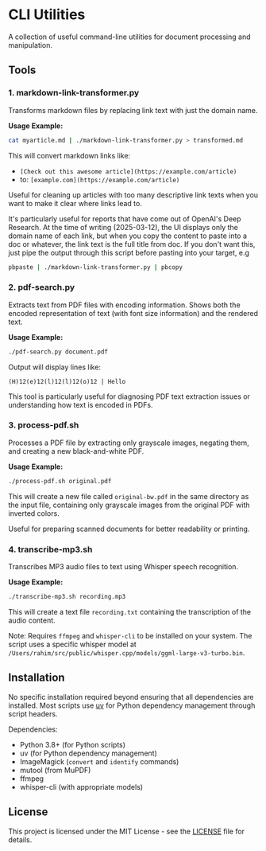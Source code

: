 # CLI Utilities

A collection of useful command-line utilities for document processing and manipulation.

## Tools

### 1. markdown-link-transformer.py

Transforms markdown files by replacing link text with just the domain name.

**Usage Example:**
```bash
cat myarticle.md | ./markdown-link-transformer.py > transformed.md
```

This will convert markdown links like:
- `[Check out this awesome article](https://example.com/article)` 
- to: `[example.com](https://example.com/article)`

Useful for cleaning up articles with too many descriptive link texts when you want to make it clear where links lead to.

It's particularly useful for reports that have come out of OpenAI's Deep Research. At the time of writing (2025-03-12), the UI displays only the domain name of each link, but when you copy the content to paste into a doc or whatever, the link text is the full title from doc. If you don't want this, just pipe the output through this script before pasting into your target, e.g

```bash
pbpaste | ./markdown-link-transformer.py | pbcopy
```

### 2. pdf-search.py

Extracts text from PDF files with encoding information. Shows both the encoded representation of text (with font size information) and the rendered text.

**Usage Example:**
```bash
./pdf-search.py document.pdf
```

Output will display lines like:
```
(H)12(e)12(l)12(l)12(o)12 | Hello
```

This tool is particularly useful for diagnosing PDF text extraction issues or understanding how text is encoded in PDFs.

### 3. process-pdf.sh

Processes a PDF file by extracting only grayscale images, negating them, and creating a new black-and-white PDF.

**Usage Example:**
```bash
./process-pdf.sh original.pdf
```

This will create a new file called `original-bw.pdf` in the same directory as the input file, containing only grayscale images from the original PDF with inverted colors.

Useful for preparing scanned documents for better readability or printing.

### 4. transcribe-mp3.sh

Transcribes MP3 audio files to text using Whisper speech recognition.

**Usage Example:**
```bash
./transcribe-mp3.sh recording.mp3
```

This will create a text file `recording.txt` containing the transcription of the audio content.

Note: Requires `ffmpeg` and `whisper-cli` to be installed on your system. The script uses a specific whisper model at `/Users/rahim/src/public/whisper.cpp/models/ggml-large-v3-turbo.bin`.

## Installation

No specific installation required beyond ensuring that all dependencies are installed. Most scripts use [uv](https://github.com/astral-sh/uv) for Python dependency management through script headers.

Dependencies:
- Python 3.8+ (for Python scripts)
- uv (for Python dependency management)
- ImageMagick (`convert` and `identify` commands)
- mutool (from MuPDF)
- ffmpeg
- whisper-cli (with appropriate models)

## License

This project is licensed under the MIT License - see the [LICENSE](./LICENSE) file for details.

